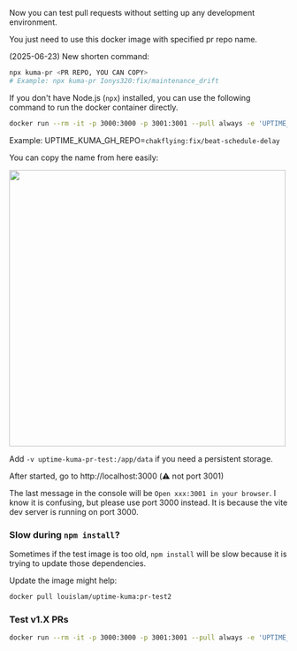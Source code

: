 Now you can test pull requests without setting up any development environment.

You just need to use this docker image with specified pr repo name.

(2025-06-23) New shorten command:

```bash
npx kuma-pr <PR REPO, YOU CAN COPY>
# Example: npx kuma-pr Ionys320:fix/maintenance_drift
```

If you don't have Node.js (`npx`) installed, you can use the following command to run the docker container directly.

```bash
docker run --rm -it -p 3000:3000 -p 3001:3001 --pull always -e 'UPTIME_KUMA_GH_REPO=<PR REPO, YOU CAN COPY>' louislam/uptime-kuma:pr-test2
```

Example: UPTIME_KUMA_GH_REPO=`chakflying:fix/beat-schedule-delay`

You can copy the name from here easily:

<img src="https://user-images.githubusercontent.com/1336778/189304667-f0dbce41-95d1-4828-a0e4-e210859a160c.png" width=500 />

Add `-v uptime-kuma-pr-test:/app/data` if you need a persistent storage.

After started, go to http://localhost:3000 (⚠️ not port 3001)

The last message in the console will be `Open xxx:3001 in your browser`. I know it is confusing, but please use port 3000 instead. It is because the vite dev server is running on port 3000.

### Slow during `npm install`?

Sometimes if the test image is too old, `npm install` will be slow because it is trying to update those dependencies.

Update the image might help:

```bash
docker pull louislam/uptime-kuma:pr-test2
```

### Test v1.X PRs

```bash
docker run --rm -it -p 3000:3000 -p 3001:3001 --pull always -e 'UPTIME_KUMA_GH_REPO=<PR REPO, YOU CAN COPY>' louislam/uptime-kuma:pr-test
```
